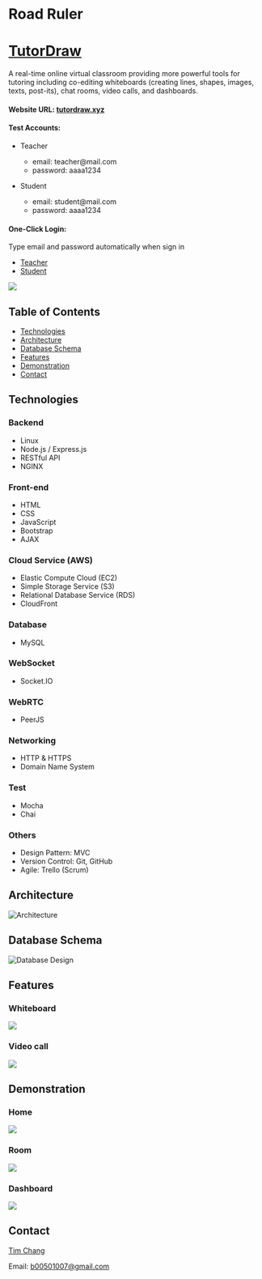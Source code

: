 # Road Ruler
# [TutorDraw](https://tutordraw.xyz/) 

A real-time online virtual classroom providing more powerful tools for tutoring including co-editing whiteboards (creating lines, shapes, images, texts, post-its), chat rooms, video calls, and dashboards.

#### Website URL: [tutordraw.xyz](https://tutordraw.xyz/)

#### Test Accounts:

- Teacher
  - email: teacher<span>@mail.com</span>
  - password: aaaa1234

- Student
  - email: student<span>@mail.com</span>
  - password: aaaa1234

#### One-Click Login:

Type email and password automatically when sign in

  - [Teacher](https://tutordraw.xyz/?test=teacher)
  - [Student](https://tutordraw.xyz/?test=student)

<img src="https://d3qwsmjvue1mmx.cloudfront.net/readme/intro.gif">

## Table of Contents

- [Technologies](#Technologies)
- [Architecture](#Architecture)
- [Database Schema](#Database-Schema)
- [Features](#Features)
- [Demonstration](#Demonstration)
- [Contact](#Contact)

## Technologies

### Backend

- Linux
- Node.js / Express.js
- RESTful API
- NGINX

### Front-end

- HTML
- CSS
- JavaScript
- Bootstrap
- AJAX

### Cloud Service (AWS)

- Elastic Compute Cloud (EC2)
- Simple Storage Service (S3)
- Relational Database Service (RDS)
- CloudFront

### Database

- MySQL

### WebSocket

- <span>Socket.IO</span>

### WebRTC

- PeerJS

### Networking

- HTTP & HTTPS
- Domain Name System

### Test

- Mocha
- Chai

### Others

- Design Pattern: MVC
- Version Control: Git, GitHub
- Agile: Trello (Scrum)


## Architecture

![Architecture](https://d3qwsmjvue1mmx.cloudfront.net/readme/architecture.png)

## Database Schema

![Database Design](https://d3qwsmjvue1mmx.cloudfront.net/readme/ERD.png)


## Features

### Whiteboard

<img src="https://d3qwsmjvue1mmx.cloudfront.net/readme/whiteboard.gif">

### Video call

<img src="https://d3qwsmjvue1mmx.cloudfront.net/readme/call.gif">

## Demonstration

### Home

<img src="https://d3qwsmjvue1mmx.cloudfront.net/readme/home.gif">

### Room

<img src="https://d3qwsmjvue1mmx.cloudfront.net/readme/room.gif">

### Dashboard

<img src="https://d3qwsmjvue1mmx.cloudfront.net/readme/dashboard.gif">

## Contact

<a href="https://github.com/TimMKChang" target="_blank">Tim Chang</a>

Email: b00501007@gmail.com
